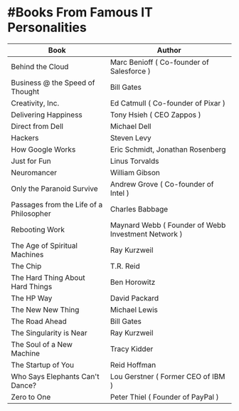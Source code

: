 #Books From Famous IT Personalities
================================


Book | Author 
------------ | -------------
Behind the Cloud|Marc Benioff ( Co-founder of Salesforce )
Business @ the Speed of Thought|Bill Gates
Creativity, Inc.|Ed Catmull ( Co-founder of Pixar )
Delivering Happiness|Tony Hsieh ( CEO Zappos )
Direct from Dell|Michael Dell
Hackers|Steven Levy
How Google Works|Eric Schmidt, Jonathan Rosenberg
Just for Fun|Linus Torvalds
Neuromancer|William Gibson
Only the Paranoid Survive|Andrew Grove ( Co-founder of Intel )
Passages from the Life of a Philosopher|Charles Babbage
Rebooting Work|Maynard Webb ( Founder of Webb Investment Network )
The Age of Spiritual Machines|Ray Kurzweil
The Chip|T.R. Reid 
The Hard Thing About Hard Things|Ben Horowitz
The HP Way|David Packard 
The New New Thing|Michael Lewis
The Road Ahead|Bill Gates
The Singularity is Near|Ray Kurzweil
The Soul of a New Machine|Tracy Kidder 
The Startup of You|Reid Hoffman
Who Says Elephants Can't Dance?|Lou Gerstner ( Former CEO of IBM )
Zero to One|Peter Thiel ( Founder of PayPal )

